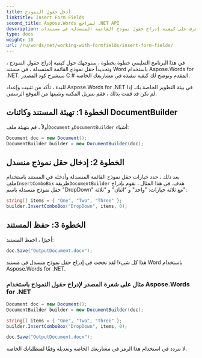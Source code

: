 ```yaml
---
title: أدخل حقول النموذج
linktitle: Insert Form Fields
second_title: Aspose.Words لمراجع .NET API
description: تعرف على كيفية إدراج حقول نموذج القائمة المنسدلة في مستندات Word باستخدام Aspose.Words for .NET.
type: docs
weight: 10
url: /ru/words/net/working-with-formfields/insert-form-fields/
---
```


في هذا البرنامج التعليمي خطوة بخطوة ، سنوجهك حول كيفية إدراج حقول النموذج ، وتحديداً حقل نموذج القائمة المنسدلة ، في مستند Word باستخدام Aspose.Words for .NET. سنشرح كود المصدر C # المقدم ونوضح لك كيفية تنفيذه في مشاريعك الخاصة.

للبدء ، تأكد من تثبيت وإعداد Aspose.Words for .NET في بيئة التطوير الخاصة بك. إذا لم تكن قد قمت بذلك ، فقم بتنزيل المكتبة وتثبيتها من الموقع الرسمي.

## الخطوة 1: تهيئة المستند وكائنات DocumentBuilder

 أولاً ، قم بتهيئة ملف`Document` و`DocumentBuilder` أشياء:

```csharp
Document doc = new Document();
DocumentBuilder builder = new DocumentBuilder(doc);
```

## الخطوة 2: إدخال حقل نموذج منسدل

بعد ذلك ، حدد خيارات حقل نموذج القائمة المنسدلة وأدخله في المستند باستخدام ملف`InsertComboBox` طريقة`DocumentBuilder` هدف. في هذا المثال ، نقوم بإدراج حقل نموذج منسدلة باسم "DropDown" مع ثلاثة خيارات: "واحد" و "اثنان" و "ثلاثة":

```csharp
string[] items = { "One", "Two", "Three" };
builder.InsertComboBox("DropDown", items, 0);
```

## الخطوة 3: حفظ المستند

أخيرًا ، احفظ المستند:

```csharp
doc.Save("OutputDocument.docx");
```

هذا كل شيء! لقد نجحت في إدراج حقل نموذج منسدل في مستند Word باستخدام Aspose.Words for .NET.

### مثال على شفرة المصدر لإدراج حقول النموذج باستخدام Aspose.Words for .NET

```csharp
Document doc = new Document();
DocumentBuilder builder = new DocumentBuilder(doc);

string[] items = { "One", "Two", "Three" };
builder.InsertComboBox("DropDown", items, 0);

doc.Save("OutputDocument.docx");
```

لا تتردد في استخدام هذا الرمز في مشاريعك الخاصة وتعديله وفقًا لمتطلباتك الخاصة.